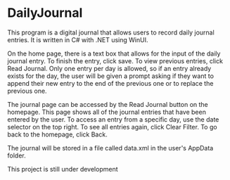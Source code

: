 # DailyJournal
This program is a digital journal that allows users to record daily journal entries. It is written in C# with .NET using WinUI.

On the home page, there is a text box that allows for the input of the daily journal entry. To finish the entry, click save.
To view previous entries, click Read Journal. Only one entry per day is allowed, so if an entry already exists for the day,
the user will be given a prompt asking if they want to append their new entry to the end of the previous one or to replace the previous one. 

The journal page can be accessed by the Read Journal button on the homepage. This page shows all of the journal entries that have been entered by the user.
To access an entry from a specific day, use the date selector on the top right. To see all entries again, click Clear Filter. To go back to the homepage, click Back.

The journal will be stored in a file called data.xml in the user's AppData folder.

This project is still under development
